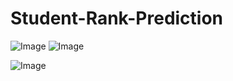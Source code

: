 # Student-Rank-Prediction
![Image](https://github.com/user-attachments/assets/388574f6-8d1b-4518-8fb0-d9f36ee6011b)
![Image](https://github.com/user-attachments/assets/c6851b80-8d79-4c1a-ad58-a468490eadb0)

![Image](https://github.com/user-attachments/assets/67c36966-b57d-46a0-b32f-b685fe48a3c1)
